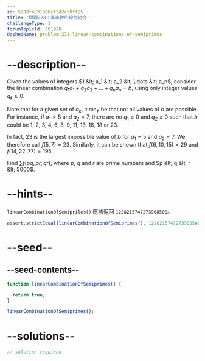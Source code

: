 ```yaml
---
id: 5900f4831000cf542c50ff95
title: '問題278：半素數的線性組合'
challengeType: 1
forumTopicId: 301928
dashedName: problem-278-linear-combinations-of-semiprimes
---
```


# --description--

Given the values of integers $1 &lt; a_1 &lt; a_2 &lt; \ldots &lt; a_n$, consider the linear combination $q_1a_1 + q_2a_2 + \ldots + q_na_n = b$, using only integer values $q_k ≥ 0$.

Note that for a given set of $a_k$, it may be that not all values of $b$ are possible. For instance, if $a_1 = 5$ and $a_2 = 7$, there are no $q_1 ≥ 0$ and $q_2 ≥ 0$ such that $b$ could be 1, 2, 3, 4, 6, 8, 9, 11, 13, 16, 18 or 23.

In fact, 23 is the largest impossible value of $b$ for $a_1 = 5$ and $a_2 = 7$. We therefore call $f(5, 7) = 23$. Similarly, it can be shown that $f(6, 10, 15)=29$ and $f(14, 22, 77) = 195$.

Find $\sum f(pq,pr,qr)$, where $p$, $q$ and $r$ are prime numbers and $p &lt; q &lt; r &lt; 5000$.

# --hints--

`linearCombinationOfSemipriles()` 應該返回 `1228215747273908500`。

```js
assert.strictEqual(linearCombinationOfSemiprimes(), 1228215747273908500);
```

# --seed--

## --seed-contents--

```js
function linearCombinationOfSemiprimes() {

  return true;
}

linearCombinationOfSemiprimes();
```

# --solutions--

```js
// solution required
```
